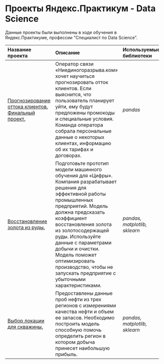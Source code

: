 # Проекты Яндекс.Практикум - Data Science
Данные проекты были выполнены в ходе обучения в Яндекс.Практикуме, профессии "Специалист по Data Science".

| Название проекта | Описание | Используемые библиотеки | 
| :---------------------- | :---------------------- | :---------------------- |
| [Прогнозирование оттока клиентов. Финальный проект.](customer_outflow_final_project) | Оператор связи «Ниединогоразрыва.ком» хочет научиться прогнозировать отток клиентов. Если выяснится, что пользователь планирует уйти, ему будут предложены промокоды и специальные условия. Команда оператора собрала персональные данные о некоторых клиентах, информацию об их тарифах и договорах.| *pandas* |
| [Восстановление золота из руды.](gold_recovery) | Подготовьте прототип модели машинного обучения для «Цифры». Компания разрабатывает решения для эффективной работы промышленных предприятий. Модель должна предсказать коэффициент восстановления золота из золотосодержащей руды. Используйте данные с параметрами добычи и очистки. Модель поможет оптимизировать производство, чтобы не запускать предприятие с убыточными характеристиками.| *pandas, matplotlib, sklearn* |
| [Выбор локации для скважины.](choosing_location) | Предоставлены данные проб нефти из трех регионов с измерениями качества нефти и объем ее запасов. Необходимо построить модель способную помочь определить регион в котором добыча принесет наибольшую прибыль.| *pandas, matplotlib, sklearn* |
